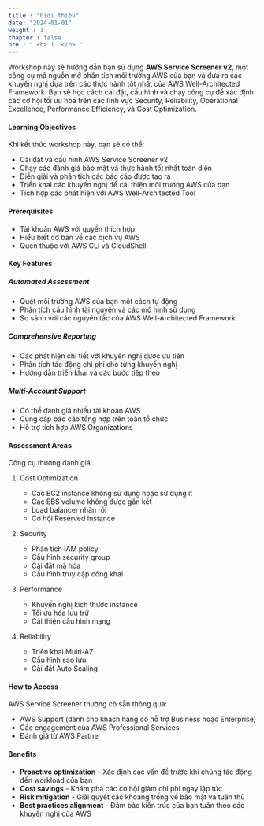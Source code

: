 ```yaml
---
title : "Giới thiệu"
date: "2024-01-01" 
weight : 1 
chapter : false
pre : " <b> 1. </b> "
---
```

Workshop này sẽ hướng dẫn bạn sử dụng **AWS Service Screener v2**, một công cụ mã nguồn mở phân tích môi trường AWS của bạn và đưa ra các khuyến nghị dựa trên các thực hành tốt nhất của AWS Well-Architected Framework. Bạn sẽ học cách cài đặt, cấu hình và chạy công cụ để xác định các cơ hội tối ưu hóa trên các lĩnh vực Security, Reliability, Operational Excellence, Performance Efficiency, và Cost Optimization.

#### Learning Objectives
Khi kết thúc workshop này, bạn sẽ có thể:
- Cài đặt và cấu hình AWS Service Screener v2
- Chạy các đánh giá bảo mật và thực hành tốt nhất toàn diện
- Diễn giải và phân tích các báo cáo được tạo ra
- Triển khai các khuyến nghị để cải thiện môi trường AWS của bạn
- Tích hợp các phát hiện với AWS Well-Architected Tool

#### Prerequisites
- Tài khoản AWS với quyền thích hợp
- Hiểu biết cơ bản về các dịch vụ AWS
- Quen thuộc với AWS CLI và CloudShell

#### Key Features
##### Automated Assessment
- Quét môi trường AWS của bạn một cách tự động
- Phân tích cấu hình tài nguyên và các mô hình sử dụng
- So sánh với các nguyên tắc của AWS Well-Architected Framework

##### Comprehensive Reporting
- Các phát hiện chi tiết với khuyến nghị được ưu tiên
- Phân tích tác động chi phí cho từng khuyến nghị
- Hướng dẫn triển khai và các bước tiếp theo

##### Multi-Account Support
- Có thể đánh giá nhiều tài khoản AWS
- Cung cấp báo cáo tổng hợp trên toàn tổ chức
- Hỗ trợ tích hợp AWS Organizations

#### Assessment Areas

Công cụ thường đánh giá:

1. Cost Optimization
   - Các EC2 instance không sử dụng hoặc sử dụng ít
   - Các EBS volume không được gắn kết
   - Load balancer nhàn rỗi
   - Cơ hội Reserved Instance

2. Security
   - Phân tích IAM policy
   - Cấu hình security group
   - Cài đặt mã hóa
   - Cấu hình truy cập công khai

3. Performance
   - Khuyến nghị kích thước instance
   - Tối ưu hóa lưu trữ
   - Cải thiện cấu hình mạng

4. Reliability
   - Triển khai Multi-AZ
   - Cấu hình sao lưu
   - Cài đặt Auto Scaling

#### How to Access

AWS Service Screener thường có sẵn thông qua:
- AWS Support (dành cho khách hàng có hỗ trợ Business hoặc Enterprise)
- Các engagement của AWS Professional Services
- Đánh giá từ AWS Partner

#### Benefits

- **Proactive optimization** - Xác định các vấn đề trước khi chúng tác động đến workload của bạn
- **Cost savings** - Khám phá các cơ hội giảm chi phí ngay lập tức
- **Risk mitigation** - Giải quyết các khoảng trống về bảo mật và tuân thủ
- **Best practices alignment** - Đảm bảo kiến trúc của bạn tuân theo các khuyến nghị của AWS



